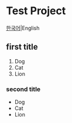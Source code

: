 # Test Project
[한국어](/README.md)|English

## first title
1. Dog
2. Cat
3. Lion

### second title
- Dog
- Cat
- Lion
